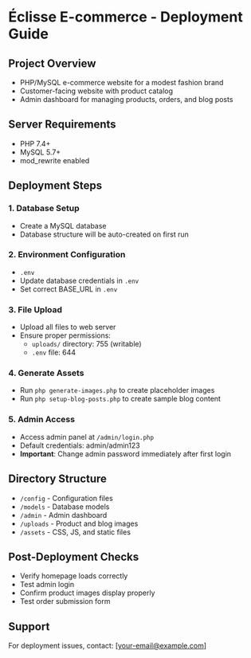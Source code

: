 # Éclisse E-commerce - Deployment Guide

## Project Overview
- PHP/MySQL e-commerce website for a modest fashion brand
- Customer-facing website with product catalog
- Admin dashboard for managing products, orders, and blog posts

## Server Requirements
- PHP 7.4+
- MySQL 5.7+
- mod_rewrite enabled

## Deployment Steps

### 1. Database Setup
- Create a MySQL database
- Database structure will be auto-created on first run

### 2. Environment Configuration
- `.env`
- Update database credentials in `.env`
- Set correct BASE_URL in `.env`

### 3. File Upload
- Upload all files to web server
- Ensure proper permissions:
  - `uploads/` directory: 755 (writable)
  - `.env` file: 644

### 4. Generate Assets
- Run `php generate-images.php` to create placeholder images
- Run `php setup-blog-posts.php` to create sample blog content

### 5. Admin Access
- Access admin panel at `/admin/login.php`
- Default credentials: admin/admin123
- **Important**: Change admin password immediately after first login

## Directory Structure
- `/config` - Configuration files
- `/models` - Database models
- `/admin` - Admin dashboard
- `/uploads` - Product and blog images
- `/assets` - CSS, JS, and static files

## Post-Deployment Checks
- Verify homepage loads correctly
- Test admin login
- Confirm product images display properly
- Test order submission form

## Support
For deployment issues, contact: [your-email@example.com]
```

